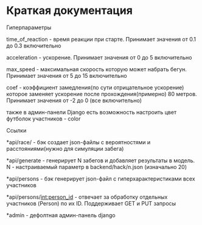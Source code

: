 # Краткая документация

Гиперпараметры

time_of_reaction - время реакции при старте. Принимает значения от 0.1 до 0.3 включительно 

acceleration - ускорение. Принимает значения от 0 до 5 включительно 

max_speed - максимальная скорость которую может набрать бегун. Принимает значения от 5 до 15 включительно

coef - коэффициент замедления(по сути отрицательное ускорение) которое заменяет ускорение после прохождения(примерно) 80 метров. Принимает значения от -2 до 0 (все включительно)

также в админ-панели Django есть возможность настроить цвет футболок участников - color

Ссылки

*api/race/ - бэк создает json-файлы с вероятностями и расстояниями(нужно для симуляции забега)

*api/generate - генерирует N забегов и добавляет результаты в модель. N - настраиваемый параметр в backend/hack/n.json (изначально 20)

*api/persons - бэк генерирует json-файл с гиперхарактеристиками всех участников

*api/persons/<int:person_id> - отвечает за обработку отдельных участников (Person) по их ID. Поддерживает GET и PUT запросы

*admin - дефолтная админ-панель django

